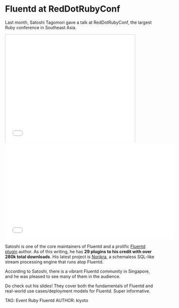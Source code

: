# Fluentd at RedDotRubyConf

Last month, Satoshi Tagomori gave a talk at RedDotRubyConf, the largest Ruby conference in Southeast Asia.

<iframe src="//www.slideshare.net/slideshow/embed_code/36326815" width="427" height="356" frameborder="0" marginwidth="0" marginheight="0" scrolling="no" style="border:1px solid #CCC; border-width:1px 1px 0; margin-bottom:5px; max-width: 100%;" allowfullscreen> </iframe>

<iframe width="560" height="315" src="//www.youtube.com/embed/BwqAtvEln2M" frameborder="0" allowfullscreen></iframe>

Satoshi is one of the core maintainers of Fluentd and a prolific [Fluentd plugin](/plugins/all) author. As of this writing, he has **29 plugins to his credit with over 280k total downloads**. His latest project is [Norikra](http://norikra.github.io/), a schemaless SQL-like stream processing engine that runs atop Fluentd.

According to Satoshi, there is a vibrant Fluentd community in Singapore, and he was pleased to see many of them in the audience.

Do check out his slides! They cover both the fundamentals of Fluentd and real-world use cases/deployment models for Fluentd. Super informative.

TAG: Event Ruby Fluentd
AUTHOR: kiyoto
